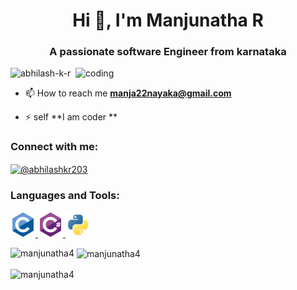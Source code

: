 <h1 align="center">Hi 👋, I'm  Manjunatha R</h1>
<h3 align="center">A passionate software Engineer from karnataka</h3>

<img align="right" alt="coding" width="400" src="https://rajacepat.com/assets/frontend/img/webdev.gif">


<p align="left"> <img src="https://komarev.com/ghpvc/?username=manjunatha4&label=Profile%20views&color=0e75b6&style=flat" alt="abhilash-k-r" /> </p>

- 📫 How to reach me **manja22nayaka@gmail.com**

- ⚡ self  **I am coder **

<h3 align="left">Connect with me:</h3>
<p align="left">
<a href="https://www.hackerrank.com/@manjunatha4" target="blank"><img align="center" src="https://raw.githubusercontent.com/rahuldkjain/github-profile-readme-generator/master/src/images/icons/Social/hackerrank.svg" alt="@abhilashkr203" height="30" width="40" /></a>
</p>

<h3 align="left">Languages and Tools:</h3>
<p align="left"> <a href="https://www.cprogramming.com/" target="_blank" rel="noreferrer"> <img src="https://raw.githubusercontent.com/devicons/devicon/master/icons/c/c-original.svg" alt="c" width="40" height="40"/> </a> <a href="https://www.w3schools.com/cs/" target="_blank" rel="noreferrer"> <img src="https://raw.githubusercontent.com/devicons/devicon/master/icons/csharp/csharp-original.svg" alt="csharp" width="40" height="40"/> </a> <a href="https://www.python.org" target="_blank" rel="noreferrer"> <img src="https://raw.githubusercontent.com/devicons/devicon/master/icons/python/python-original.svg" alt="python" width="40" height="40"/> </a> </p>

<p><img align="left" src="https://github-readme-stats.vercel.app/api/top-langs?username=manjunatha4&show_icons=true&locale=en&layout=compact" alt="manjunatha4" /></p>

<p>&nbsp;<img align="center" src="https://github-readme-stats.vercel.app/api?username=manjunatha4&show_icons=true&locale=en" alt="manjunatha4" /></p>

<p><img align="center" src="https://github-readme-streak-stats.herokuapp.com/?user=manjunatha4&" alt="manjunatha4" /></p>
